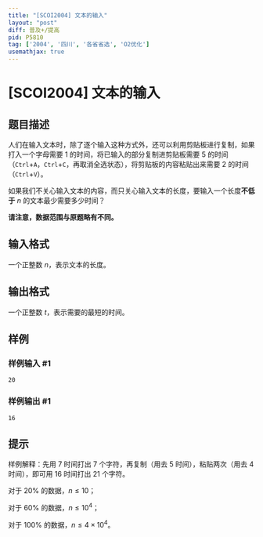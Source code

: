 ```yaml
---
title: "[SCOI2004] 文本的输入"
layout: "post"
diff: 普及+/提高
pid: P5810
tag: ['2004', '四川', '各省省选', 'O2优化']
usemathjax: true
---
```


# [SCOI2004] 文本的输入
## 题目描述

人们在输入文本时，除了逐个输入这种方式外，还可以利用剪贴板进行复制，如果打入一个字母需要 $1$ 的时间，将已输入的部分复制进剪贴板需要 $5$ 的时间（`Ctrl`+`A`，`Ctrl`+`C`，再取消全选状态），将剪贴板的内容粘贴出来需要 $2$ 的时间（`Ctrl`+`V`）。

如果我们不关心输入文本的内容，而只关心输入文本的长度，要输入一个长度**不低于** $n$ 的文本最少需要多少时间？

**请注意，数据范围与原题略有不同。**
　　
## 输入格式

一个正整数 $n$，表示文本的长度。
## 输出格式

一个正整数 $t$，表示需要的最短的时间。
## 样例

### 样例输入 #1
```
20
```
### 样例输出 #1
```
16
```
## 提示

样例解释：先用 $7$ 时间打出 $7$ 个字符，再复制（用去 $5$ 时间），粘贴两次（用去 $4$ 时间），即可用 $16$ 时间打出 $21$ 个字符。

对于 $20\%$ 的数据，$n\le 10$；

对于 $60\%$ 的数据，$n\le 10^4$；

对于 $100\%$ 的数据，$n\le 4\times 10^4$。
